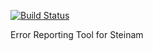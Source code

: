 [![Build Status](https://travis-ci.org/Christian2702/werservice.svg?branch=master)](https://travis-ci.org/Christian2702/werservice)

Error Reporting Tool for Steinam

